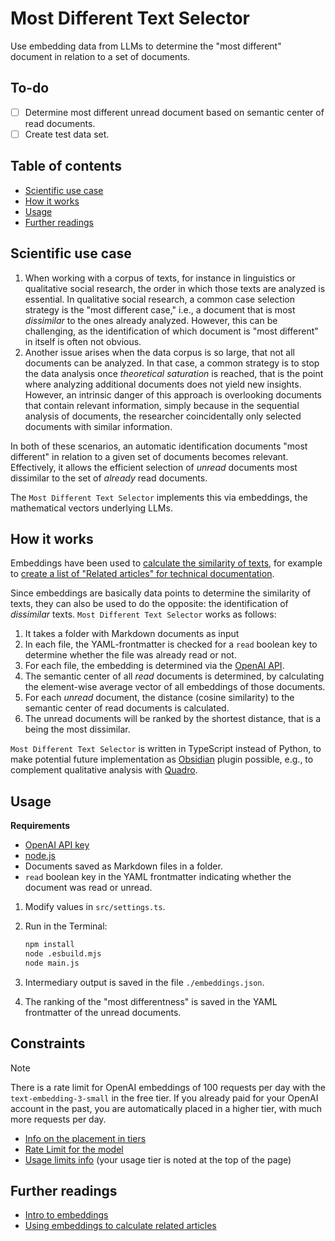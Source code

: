 # Most Different Text Selector
Use embedding data from LLMs to determine the "most different" document
in relation to a set of documents.

## To-do
- [ ] Determine most different unread document based on semantic center of read
documents.
- [ ] Create test data set.

## Table of contents

<!-- toc -->

- [Scientific use case](#scientific-use-case)
- [How it works](#how-it-works)
- [Usage](#usage)
- [Further readings](#further-readings)

<!-- tocstop -->

## Scientific use case
1. When working with a corpus of texts, for instance in linguistics or
   qualitative social research, the order in which those texts are analyzed is
   essential. In qualitative social research, a common case selection strategy
   is the "most different case," i.e., a document that is most *dissimilar* to
   the ones already analyzed. However, this can be challenging, as the
   identification of which document is "most different" in itself is often not
   obvious.
2. Another issue arises when the data corpus is so large, that not all documents
   can be analyzed. In that case, a common strategy is to stop the data analysis
   once *theoretical saturation* is reached, that is the point where analyzing
   additional documents does not yield new insights. However, an intrinsic
   danger of this approach is overlooking documents that contain relevant
   information, simply because in the sequential analysis of documents, the
   researcher coincidentally only selected documents with similar information.

In both of these scenarios, an automatic identification documents "most
different" in relation to a given set of documents becomes relevant.
Effectively, it allows the efficient selection of *unread* documents most
dissimilar to the set of *already* read documents.

The `Most Different Text Selector` implements this via embeddings, the
mathematical vectors underlying LLMs.

## How it works
Embeddings have been used to [calculate the similarity of
texts](https://simonwillison.net/2023/Oct/23/embeddings/#related-content-using-embeddings),
for example to [create a list of "Related articles" for technical
documentation](https://technicalwriting.dev/ml/embeddings/overview.html#body).

Since embeddings are basically data points to determine the similarity of texts,
they can also be used to do the opposite: the identification of *dissimilar*
texts. `Most Different Text Selector` works as follows:

1. It takes a folder with Markdown documents as input
2. In each file, the YAML-frontmatter is checked for a `read` boolean key to
   determine whether the file was already read or not.
3. For each file, the embedding is determined via the [OpenAI
   API](https://platform.openai.com/docs/guides/embeddings).
4. The semantic center of all *read* documents is determined, by calculating the
   element-wise average vector of all embeddings of those documents.
5. For each *unread* document, the distance (cosine similarity) to the semantic
   center of read documents is calculated.
6. The unread documents will be ranked by the shortest distance, that is a being
   the most dissimilar.

`Most Different Text Selector` is written in TypeScript instead of Python,
to make potential future implementation as [Obsidian](http://obsidian.md)
plugin possible, e.g., to complement qualitative analysis with
[Quadro](https://github.com/chrisgrieser/obsidian-quadro).

## Usage
**Requirements**
- [OpenAI API key](https://platform.openai.com/api-keys)
- [node.js](https://nodejs.org/en/download)
- Documents saved as Markdown files in a folder.
- `read` boolean key in the YAML frontmatter indicating whether the document was
  read or unread.

1. Modify values in `src/settings.ts`.
2. Run in the Terminal:

   ```bash
   npm install
   node .esbuild.mjs 
   node main.js
   ```

3. Intermediary output is saved in the file `./embeddings.json`.
4. The ranking of the "most differentness" is saved in the YAML frontmatter of
   the unread documents.

## Constraints

> [!NOTE]
> There is a rate limit for OpenAI embeddings of 100 requests per day with the
> `text-embedding-3-small` in the free tier. If you already paid for your OpenAI
> account in the past, you are automatically placed in a higher tier, with much
> more requests per day.
>
> - [Info on the placement in tiers](https://platform.openai.com/docs/guides/rate-limits/usage-tiers)
> - [Rate Limit for the model](https://platform.openai.com/docs/models/text-embedding-3-small)
> - [Usage limits
>   info](https://platform.openai.com/settings/organization/limits) (your usage
>   tier is noted at the top of the page)

## Further readings
- [Intro to embeddings](https://openai.com/index/introducing-text-and-code-embeddings/)
- [Using embeddings to calculate related articles](https://technicalwriting.dev/ml/embeddings/overview.html#body)
